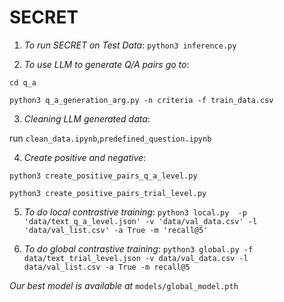 # **SECRET**

1. *To run SECRET on Test Data*: ```python3 inference.py```

2. *To use LLM to generate Q/A pairs go to*:
   
```cd q_a```

```python3 q_a_generation_arg.py -n criteria -f train_data.csv```

3. *Cleaning LLM generated data*:

run ```clean_data.ipynb```,```predefined_question.ipynb```

4. *Create positive and negative*:

```python3 create_positive_pairs_q_a_level.py```

```python3 create_positive_pairs_trial_level.py``` 

5. *To do local contrastive training*: ```python3 local.py  -p 'data/text_q_a_level.json' -v 'data/val_data.csv' -l 'data/val_list.csv' -a True -m 'recall@5'```

6. *To do global contrastive training*: ```python3 global.py -f data/text_trial_level.json -v data/val_data.csv -l data/val_list.csv -a True -m recall@5```

*Our best model is available at* 
```models/global_model.pth```




